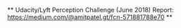 ** Udacity/Lyft Perception Challenge (June 2018) Report: https://medium.com/@amitpatel.gt/fcn-571881788e70 **
